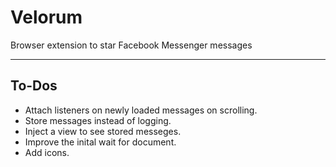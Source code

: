 # Velorum

 Browser extension to star Facebook Messenger messages

---

## To-Dos

* Attach listeners on newly loaded messages on scrolling.
* Store messages instead of logging.
* Inject a view to see stored messeges.
* Improve the inital wait for document.
* Add icons.